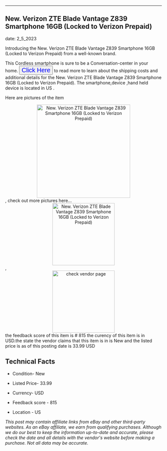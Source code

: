 ---
    

 ## New. Verizon ZTE Blade Vantage Z839 Smartphone 16GB (Locked to Verizon Prepaid) 



    

date: 2_5_2023


      

Introducing the New. Verizon ZTE Blade Vantage Z839 Smartphone 16GB (Locked to Verizon Prepaid) from a well-known brand.

This Cordless smartphone is sure to be a Conversation-center in your home. <button style="font-size:20px;color:blue" onclick="window.location.href = 'https://www.ebay.com/itm/125391843971?hash=item1d31efb283%3Ag%3ABHQAAOSwa5djtdUf&mkevt=1&mkcid=1&mkrid=711-53200-19255-0&campid=%253CePNCampaignId%253E&customid=%253CreferenceId%253E&toolid=10049'">Click Here</button>  to read more to learn about the shipping costs and additional details for the New. Verizon ZTE Blade Vantage Z839 Smartphone 16GB (Locked to Verizon Prepaid). The smartphone,device ,hand held device is located in US  .

Here are pictures of the item <div style="text-align:center;"><img onclick="window.location.href = 'https://origin-galleryplus.ebayimg.com/ws/web/125391843971_2_0_1/225x225.jpg,https://origin-galleryplus.ebayimg.com/ws/web/125391843971_3_0_1/225x225.jpg';" src="https://i.ebayimg.com/thumbs/images/g/BHQAAOSwa5djtdUf/s-l225.jpg" alt="New. Verizon ZTE Blade Vantage Z839 Smartphone 16GB (Locked to Verizon Prepaid)" style="width:300px; height:auto;object-fit:contain;" /></div>, check out more pictures here... <div style="text-align:center;"><img onclick="window.location.href = 'https://www.ebay.com/itm/125391843971?hash=item1d31efb283%3Ag%3ABHQAAOSwa5djtdUf&mkevt=1&mkcid=1&mkrid=711-53200-19255-0&campid=%253CePNCampaignId%253E&customid=%253CreferenceId%253E&toolid=10049';" src="https://i.ebayimg.com/images/g/BHQAAOSwa5djtdUf/s-l1200.jpg" alt="New. Verizon ZTE Blade Vantage Z839 Smartphone 16GB (Locked to Verizon Prepaid)" style="width:200px; height:auto;object-fit:contain;" /></div>, <div style="text-align:center;"><img onclick="window.location.href = 'https://www.ebay.com/itm/125391843971?hash=item1d31efb283%3Ag%3ABHQAAOSwa5djtdUf&mkevt=1&mkcid=1&mkrid=711-53200-19255-0&campid=%253CePNCampaignId%253E&customid=%253CreferenceId%253E&toolid=10049';" src="https://origin-galleryplus.ebayimg.com/ws/web/125391843971_2_0_1/225x225.jpg,https://origin-galleryplus.ebayimg.com/ws/web/125391843971_3_0_1/225x225.jpg" alt="check vendor page" style="width:200px; height:auto;object-fit:contain;"/></div> the feedback score of this item is # 815 the curency of this item is in USD.the state the vendor claims that  this item is in is New and the listed price is as of this posting date is 33.99 USD
      
      

 ## Technical Facts 



     
      

 - Condition- New 


      

 - Listed Price- 33.99 


      

 - Currency- USD 


      

 - Feedback score - 815 


      

 - Location - US 


      
      

 *_This post may contain affiliate links from eBay and other third-party websites. As an eBay affiliate, we earn from qualifying purchases. Although we do our best to keep the information up-to-date and accurate, please check the date and all details with the vendor's website before making a purchase. Not all data may be accurate._*



      
      